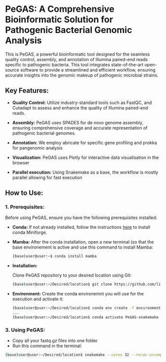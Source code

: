 # PeGAS: A Comprehensive Bioinformatic Solution for Pathogenic Bacterial Genomic Analysis

This is PeGAS, a powerful bioinformatic tool designed for the seamless quality control, assembly, and annotation of Illumina paired-end reads specific to pathogenic bacteria. This tool integrates state-of-the-art open-source software to provide a streamlined and efficient workflow, ensuring accurate insights into the genomic makeup of pathogenic microbial strains.

## Key Features:

- **Quality Control:** Utilize industry-standard tools such as FastQC, and Cutadapt to assess and enhance the quality of Illumina paired-end reads.

- **Assembly:** PeGAS uses SPADES for de novo genome assembly, ensuring comprehensive coverage and accurate representation of pathogenic bacterial genomes.

- **Annotation:** We employ abricate for specific gene profiling and prokka for pangenomic analysis

- **Visualization:** PeGAS uses Plotly for interactive data visualisation in the browser
- **Parallel execution:** Using Snakemake as a base, the workflow is mostly parallel allowing for fast execution

## How to Use:


### 1. Prerequisites:

Before using PeGAS, ensure you have the following prerequisites installed:

- **Conda:** If not already installed, follow the instructions [here](https://github.com/conda-forge/miniforge?tab=readme-ov-file) to install conda Miniforge.
- **Mamba:** After the conda installation, open a new terminal (so that the base environement is active and use this command to install Mamba:
	```bash
	(base)user@user:~$ conda install mamba
	```
- **Installation:**

	Clone PeGAS repository to your desired location using Git:

	```bash
	(base)user@user:~/Desired/location$ git clone https://github.com/liviurotiul/PeGAS-snakemake.git
	```
- **Environment:** Create the conda environemnt you will use for the execution and activate it:
	```bash
	(base)user@user:~/Desired/location$ conda env create -f environment.yaml
	...
	(base)user@user:~/Desired/location$ conda activate PeGAS-snakemake
	```
### 3.  Using PeGAS:
- Copy all your fastq.gz files into one folder
- Run this command in the terminal:
```bash
(base)user@user:~/Desired/location$ snakemake --cores 32 --rerun-incomplete --use-conda --config raw_data=Path/To/Your/Data
```

